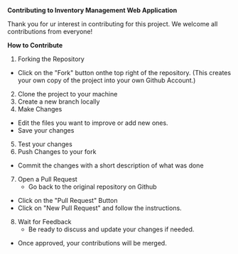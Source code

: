 **Contributing to Inventory Management Web Application**

Thank you for ur interest in contributing for this project. We welcome all contributions from everyone!


**How to Contribute**

1. Forking the Repository
  - Click on the "Fork" button onthe top right of the repository. (This creates your own copy of the project into your own Github Account.)
2. Clone the project to your machine
3. Create a new branch locally
4. Make Changes
  - Edit the files you want to improve or add new ones.
  - Save your changes
5. Test your changes
6. Push Changes to your fork
  - Commit the changes with a short description of what was done
7. Open a Pull Request
	- Go back to the original repository on Github
  - Click on the "Pull Request" Button
  - Click on "New Pull Request" and follow the instructions.
8. Wait for Feedback
	- Be ready to discuss and update your changes if needed.
  - Once approved, your contributions will be merged.
